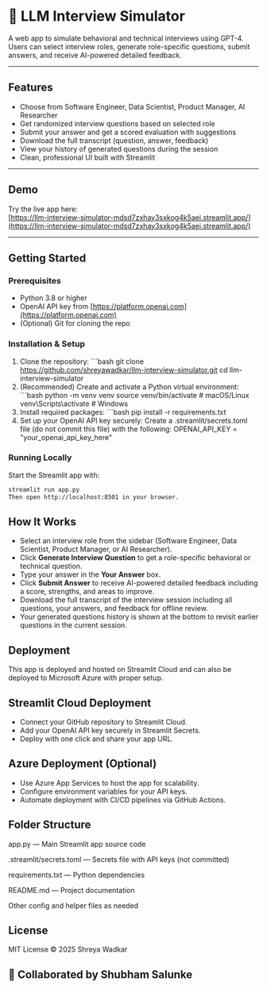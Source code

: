 
# 🤖 LLM Interview Simulator

A web app to simulate behavioral and technical interviews using GPT-4.  
Users can select interview roles, generate role-specific questions, submit answers, and receive AI-powered detailed feedback.

---

## Features

- Choose from Software Engineer, Data Scientist, Product Manager, AI Researcher  
- Get randomized interview questions based on selected role  
- Submit your answer and get a scored evaluation with suggestions  
- Download the full transcript (question, answer, feedback)  
- View your history of generated questions during the session  
- Clean, professional UI built with Streamlit

---

## Demo

Try the live app here:  
[https://llm-interview-simulator-mdsd7zxhay3sxkog4k5aei.streamlit.app/](https://llm-interview-simulator-mdsd7zxhay3sxkog4k5aei.streamlit.app/)

---

## Getting Started

### Prerequisites

- Python 3.8 or higher  
- OpenAI API key from [https://platform.openai.com](https://platform.openai.com)  
- (Optional) Git for cloning the repo

### Installation & Setup

1. Clone the repository:
   \```bash
   git clone https://github.com/shreyawadkar/llm-interview-simulator.git
   cd llm-interview-simulator
2. (Recommended) Create and activate a Python virtual environment:
   \```bash
   python -m venv venv
   source venv/bin/activate  # macOS/Linux
   venv\Scripts\activate     # Windows
3. Install required packages:
   \```bash
   pip install -r requirements.txt
4. Set up your OpenAI API key securely:
   Create a .streamlit/secrets.toml file (do not commit this file) with the following:
   OPENAI_API_KEY = "your_openai_api_key_here"
   
   
### Running Locally
   Start the Streamlit app with:
   ```bash
   streamlit run app.py
   Then open http://localhost:8501 in your browser.
   ```


## How It Works

- Select an interview role from the sidebar (Software Engineer, Data Scientist, Product Manager, or AI Researcher).  
- Click **Generate Interview Question** to get a role-specific behavioral or technical question.  
- Type your answer in the **Your Answer** box.  
- Click **Submit Answer** to receive AI-powered detailed feedback including a score, strengths, and areas to improve.  
- Download the full transcript of the interview session including all questions, your answers, and feedback for offline review.  
- Your generated questions history is shown at the bottom to revisit earlier questions in the current session.



## Deployment

This app is deployed and hosted on Streamlit Cloud and can also be deployed to Microsoft Azure with proper setup.

## Streamlit Cloud Deployment

- Connect your GitHub repository to Streamlit Cloud.  
- Add your OpenAI API key securely in Streamlit Secrets.  
- Deploy with one click and share your app URL.

## Azure Deployment (Optional)

- Use Azure App Services to host the app for scalability.  
- Configure environment variables for your API keys.  
- Automate deployment with CI/CD pipelines via GitHub Actions.

## Folder Structure
app.py — Main Streamlit app source code

.streamlit/secrets.toml — Secrets file with API keys (not committed)

requirements.txt — Python dependencies

README.md — Project documentation

Other config and helper files as needed

## License
MIT License © 2025 Shreya Wadkar
## 🤝 Collaborated by Shubham Salunke









